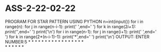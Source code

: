 # ASS-2-22-02-22
PROGRAM FOR STAR PATTERN USING PYTHON
n=int(input())
for i in range(n):
    for j in range(n-i-1):
        print(' ',end=' ')
    for k in range(2*i+1):
        print('*',end=' ')
    print('\n')
for i in range(n-1):
    for j in range(i+1):
        print(' ',end=' ')
    for k in range(2*(n-i-1)-1):
        print('*',end=' ')
    print('\n')
OUTPUT:
ENTER NUMBER:5
           *  *  *
        *  *  *  *
    *   *  *  *  *
    *   *  *  *  *      
           *  *  *
              *  *
                *

